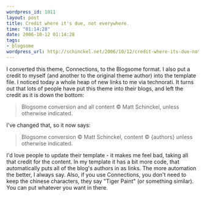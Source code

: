```yaml
--- 
wordpress_id: 1011
layout: post
title: Credit where it's due, not everywhere.
time: "01:14:28"
date: 2006-10-12 01:14:28
tags: 
- blogsome
wordpress_url: http://schinckel.net/2006/10/12/credit-where-its-due-not-everywhere/
---
```

I converted this theme, Connections, to the Blogsome format. I also put a credit to myself (and another to the original theme author) into the template file. I noticed today a whole heap of new links to me via technorati. It turns out that lots of people have put this theme into their blogs, and left the credit as it is down the bottom: 

> Blogsome conversion and all content © Matt Schinckel, unless otherwise indicated.

I've changed that, so it now says: 

> Blogsome conversion © Matt Schinckel, content © {authors} unless otherwise indicated.

I'd love people to update their template - it makes me feel bad, taking all that credit for the content. In my template it has a bit more code, that automatically puts all of the blog's authors in as links. The more automation the better, I always say. Also, if you use Connections, you don't need to keep the chinese characters, they say "Tiger Paint" (or something similar). You can put whatever you want in there. 
